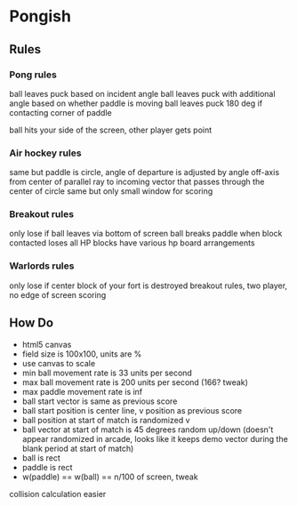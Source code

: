 # Pongish

## Rules

### Pong rules

ball leaves puck based on incident angle
ball leaves puck with additional angle based on whether paddle is moving
ball leaves puck 180 deg if contacting corner of paddle

ball hits your side of the screen, other player gets point

### Air hockey rules

same but paddle is circle, angle of departure is adjusted by angle off-axis from center of parallel ray to incoming vector that passes through the center of circle
same but only small window for scoring

### Breakout rules

only lose if ball leaves via bottom of screen
ball breaks paddle when block contacted loses all HP
blocks have various hp
board arrangements

### Warlords rules

only lose if center block of your fort is destroyed
breakout rules, two player, no edge of screen scoring

## How Do

* html5 canvas
* field size is 100x100, units are %
* use canvas to scale
* min ball movement rate is 33 units per second
* max ball movement rate is 200 units per second (166? tweak)
* max paddle movement rate is inf
* ball start vector is same as previous score
* ball start position is center line, v position as previous score
* ball position at start of match is randomized v
* ball vector at start of match is 45 degrees random up/down (doesn't appear randomized in arcade, looks like it keeps demo vector during the blank period at start of match)
* ball is rect
* paddle is rect
* w(paddle) == w(ball) == n/100 of screen, tweak

collision calculation easier
